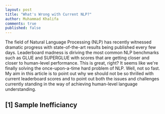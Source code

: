 ```yaml
---
layout: post
title: "What's Wrong with Current NLP?"
author: Muhammad Khalifa
comments: true
published: false
---
```



The field of Natural Language Processing (NLP) has recently witnessed dramatic progress with state-of-the-art results being published every few days. Leaderboard madness is diriving the most common NLP benchmarks such as GLUE and SUPERGLUE with scores that are getting closer and closer to human-level performance. This is great, right? It seems like we're finally solving the once-upon-a-time hard problem of NLP. Well, not so fast. My aim in this article is to point out why we should not be so thrilled with current leaderboard scores and to point out both the issues and challenges currently standing in the way of achieving human-level language understanding.



## [1] Sample Inefficiancy

